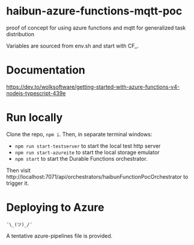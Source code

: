 # haibun-azure-functions-mqtt-poc
proof of concept for using azure functions and mqtt for generalized task distribution

Variables are sourced from env.sh and start with CF_.

# Documentation

https://dev.to/wolksoftware/getting-started-with-azure-functions-v4-nodejs-typescript-439e

# Run locally

Clone the repo, `npm i`. Then, in separate terminal windows:

* `npm run start-testserver` to start the local test http server
* `npm run start-azureite` to start the local storage emulator
* `npm start` to start the Durable Functions orchestrator.

Then visit http://localhost:7071/api/orchestrators/haibunFunctionPocOrchestrator to trigger it.

# Deploying to Azure

`¯\_(ツ)_/¯`

A tentative azure-pipelines file is provided. 



